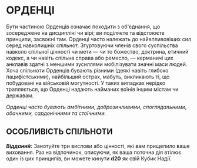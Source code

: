 ﻿# ОРДЕНЦІ

Бути частиною Орденців означає походити з об'єднання, що зосереджене на дисципліні чи вірі; ви поділяєте та відстоюєте принципи, засвоєні там. Орденці часто належать до найвпливовіших сил серед навколишніх спільнот. Згуртовуючи членів свого суспільства навколо спільної цінності чи мети — чи то божество, доктрина, етичний кодекс, а чи навіть спільна справа або ремесло, — керманичі цих анклавів здатні з меншими зусиллями мобілізувати значні маси людей. Хоча спільноти Орденців бувають різними (деякі навіть глибоко пацифістськими), найбільший острах, мабуть, викликають ті, що побудовані на військовій могутності. У таких випадках нерідко трапляється, що Орденці надають найманих воїнів іншим містам чи державам.

*Орденці часто бувають амбітними, доброзичливими, споглядальними, обачними, сардонічними та стоїчними.*

## ОСОБЛИВІСТЬ СПІЛЬНОТИ

***Відданий:*** Занотуйте три вислови або цінності, які вам прищепило ваше виховання. Раз на відпочинок, описуючи, як ваша поточна дія втілює один із цих принципів, ви можете кинути **d20** як свій Кубик Надії.
